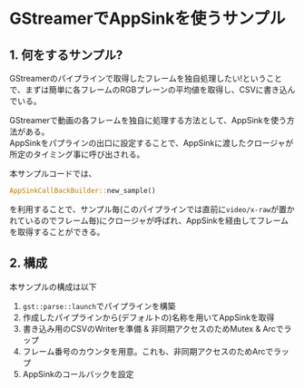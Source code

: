 # GStreamerでAppSinkを使うサンプル

## 1. 何をするサンプル?
GStreamerのパイプラインで取得したフレームを独自処理したい!ということで、まずは簡単に各フレームのRGBプレーンの平均値を取得し、CSVに書き込んでいる。

GStreamerで動画の各フレームを独自に処理する方法として、AppSinkを使う方法がある。  
AppSinkをパプラインの出口に設定することで、AppSinkに渡したクロージャが所定のタイミング事に呼び出される。  

本サンプルコードでは、
```rust
AppSinkCallBackBuilder::new_sample()
```
を利用することで、サンプル毎(このパイプラインでは直前に`video/x-raw`が置かれているのでフレーム毎)にクロージャが呼ばれ、AppSinkを経由してフレームを取得することができる。  

## 2. 構成
本サンプルの構成は以下  

1. `gst::parse::launch`でパイプラインを構築
2. 作成したパイプラインから(デフォルトの)名称を用いてAppSinkを取得
3. 書き込み用のCSVのWriterを準備 & 非同期アクセスのためMutex & Arcでラップ
4. フレーム番号のカウンタを用意。これも、非同期アクセスのためArcでラップ
5. AppSinkのコールバックを設定

